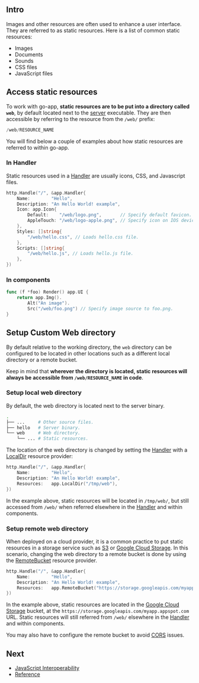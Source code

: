 ## Intro

Images and other resources are often used to enhance a user interface. They are referred to as static resources. Here is a list of common static resources:

- Images
- Documents
- Sounds
- CSS files
- JavaScript files

## Access static resources

To work with go-app, **static resources are to be put into a directory called `web`**, by default located next to the [server](/architecture#server) executable. They are then accessible by referring to the resource from the `/web/` prefix:

```go
/web/RESOURCE_NAME
```

You will find below a couple of examples about how static resources are referred to within go-app.

### In Handler

Static resources used in a [Handler](/reference#Handler) are usually icons, CSS, and Javascript files.

```go
http.Handle("/", &app.Handler{
	Name:        "Hello",
	Description: "An Hello World! example",
	Icon: app.Icon{
		Default:    "/web/logo.png",       // Specify default favicon.
		AppleTouch: "/web/logo-apple.png", // Specify icon on IOS devices.
	},
	Styles: []string{
		"/web/hello.css", // Loads hello.css file.
	},
	Scripts: []string{
		"/web/hello.js", // Loads hello.js file.
	},
})
```

### In components

```go
func (f *foo) Render() app.UI {
	return app.Img().
		Alt("An image").
		Src("/web/foo.png") // Specify image source to foo.png.
}
```

## Setup Custom Web directory

By default relative to the working directory, the `web` directory can be configured to be located in other locations such as a different local directory or a remote bucket.

Keep in mind that **wherever the directory is located, static resources will always be accessible from `/web/RESOURCE_NAME` in code**.

### Setup local web directory

By default, the web directory is located next to the server binary.

```bash
.
├── ...     # Other source files.
├── hello   # Server binary.
└── web     # Web directory.
    └── ... # Static resources.
```

The location of the web directory is changed by setting the [Handler](/reference#Handler) with a [LocalDir](/reference#LocalDir) resource provider:

```go
http.Handle("/", &app.Handler{
	Name:        "Hello",
	Description: "An Hello World! example",
	Resources:   app.LocalDir("/tmp/web"),
})
```

In the example above, static resources will be located in `/tmp/web/`, but still accessed from `/web/` when referred elsewhere in the [Handler](/reference#Handler) and within components.

### Setup remote web directory

When deployed on a cloud provider, it is a common practice to put static resources in a storage service such as [S3](https://aws.amazon.com/s3) or [Google Cloud Storage](https://cloud.google.com/storage). In this scenario, changing the web directory to a remote bucket is done by using the [RemoteBucket](/reference#RemoteBucket) resource provider.

```go
http.Handle("/", &app.Handler{
	Name:        "Hello",
	Description: "An Hello World! example",
	Resources:   app.RemoteBucket("https://storage.googleapis.com/myapp.appspot.com"),
})
```

In the example above, static resources are located in the [Google Cloud Storage](https://cloud.google.com/storage) bucket, at the `https://storage.googleapis.com/myapp.appspot.com` URL. Static resources will still referred from `/web/` elsewhere in the [Handler](/reference#Handler) and within components.

You may also have to configure the remote bucket to avoid [CORS](https://developer.mozilla.org/en-US/docs/Web/HTTP/CORS) issues.

## Next

- [JavaScript Interoperability](/js)
- [Reference](/reference)
